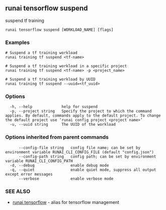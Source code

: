 ## runai tensorflow suspend

suspend tf training

```
runai tensorflow suspend [WORKLOAD_NAME] [flags]
```

### Examples

```
# Suspend a tf training workload
runai training tf suspend <tf-name>

# Suspend a tf training workload in a specific project
runai training tf suspend <tf-name> -p <project_name>

# Suspend a tf training workload by UUID
runai training tf suspend --uuid=<tf_uuid>
```

### Options

```
  -h, --help             help for suspend
  -p, --project string   Specify the project to which the command applies. By default, commands apply to the default project. To change the default project use ‘runai config project <project name>’
  -u, --uuid string      The UUID of the workload
```

### Options inherited from parent commands

```
      --config-file string   config file name; can be set by environment variable RUNAI_CLI_CONFIG_FILE (default "config.json")
      --config-path string   config path; can be set by environment variable RUNAI_CLI_CONFIG_PATH
  -d, --debug                enable debug mode
  -q, --quiet                enable quiet mode, suppress all output except error messages
      --verbose              enable verbose mode
```

### SEE ALSO

* [runai tensorflow](runai_tensorflow.md)	 - alias for tensorflow management

